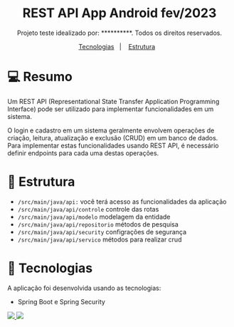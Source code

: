 <h1 align="center"> REST API App Android fev/2023</h1>

<p align="center"> Projeto teste idealizado por: **********. Todos os direitos reservados.
</p>

<p align="center">
  <a href="#-tecnologias">Tecnologias</a>&nbsp;&nbsp;&nbsp;|&nbsp;&nbsp;&nbsp;
  <a href="#-estrutura">Estrutura</a>&nbsp;&nbsp;&nbsp;
</p>

# 💻 Resumo

Um REST API (Representational State Transfer Application Programming Interface) pode ser utilizado para implementar funcionalidades em um sistema.

O login e cadastro em um sistema geralmente envolvem operações de criação, leitura, atualização e exclusão (CRUD) em um banco de dados. Para implementar estas funcionalidades usando REST API, é necessário definir endpoints para cada uma destas operações.

# 🚀 Estrutura

- `/src/main/java/api:` você terá acesso as funcionalidades da aplicação
- `/src/main/java/api/controle` controle das rotas
- `/src/main/java/api/modelo` modelagem da entidade
- `/src/main/java/api/repositorio` métodos de pesquisa
- `/src/main/java/api/security` configrações de segurança
- `/src/main/java/api/servico` métodos para realizar crud

# 🚀 Tecnologias

A aplicação foi desenvolvida usando as tecnologias:

 - Spring Boot e Spring Security

<a href="https://google.com/"> <img src="https://img.shields.io/badge/Spring-6DB33F?style=for-the-badge&logo=spring&logoColor=white">
<a href="https://google.com/"> <img src="https://img.shields.io/badge/Spring_Security-6DB33F?style=for-the-badge&logo=Spring-Security&logoColor=white">





